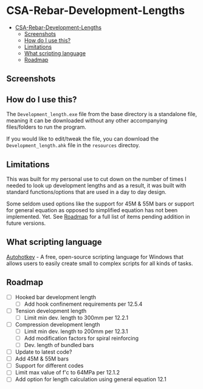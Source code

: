 # CSA-Rebar-Development-Lengths

- [CSA-Rebar-Development-Lengths](#csa-rebar-development-lengths)
  - [Screenshots](#screenshots)
  - [How do I use this?](#how-do-i-use-this)
  - [Limitations](#limitations)
  - [What scripting language](#what-scripting-language)
  - [Roadmap](#roadmap)

## Screenshots


## How do I use this?
The `Development_length.exe` file from the base directory is a standalone file, meaning it can be downloaded without any other accompanying files/folders to run the program.

If you would like to edit/tweak the file, you can download the `Development_length.ahk` file in the `resources` directoy. 

## Limitations
This was built for my personal use to cut down on the number of times I needed to look up development lengths and as a result, it was built with standard functions/options that are used in a day to day design. 

Some seldom used options like the support for 45M & 55M bars or support for general equation as opposed to simplified equation has not been implemented. Yet. See [Roadmap](#roadmap) for a full list of items pending addition in future versions.

## What scripting language
[Autohotkey](https://www.autohotkey.com/) - A free, open-source scripting language for Windows that allows users to easily create small to complex scripts for all kinds of tasks.

## Roadmap
 - [ ] Hooked bar development length
   - [ ] Add hook confinement requirements per 12.5.4
 - [ ] Tension development length
   - [ ] Limit min dev. length to 300mm per 12.2.1
 - [ ] Compression development length
   - [ ] Limit min dev. length to 200mm per 12.3.1
   - [ ] Add modification factors for spiral reinforcing
   - [ ] Dev. length of bundled bars
 - [ ] Update to latest code?
 - [ ] Add 45M & 55M bars
 - [ ] Support for different codes
 - [ ] Limit max value of f'c to 64MPa per 12.1.2
 - [ ] Add option for length calculation using general equation 12.1